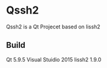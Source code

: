 # Qssh2
 Qssh2 is a Qt Projecet based on lissh2
## Build
 Qt 5.9.5
 Visual Stuidio 2015
 lissh2 1.9.0